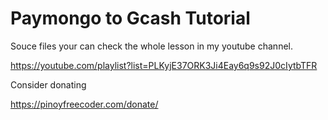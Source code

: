 # Paymongo to Gcash Tutorial

Souce files your can check the whole lesson in my youtube channel. 

https://youtube.com/playlist?list=PLKyjE37ORK3Ji4Eay6q9s92J0cIytbTFR

Consider donating

https://pinoyfreecoder.com/donate/
